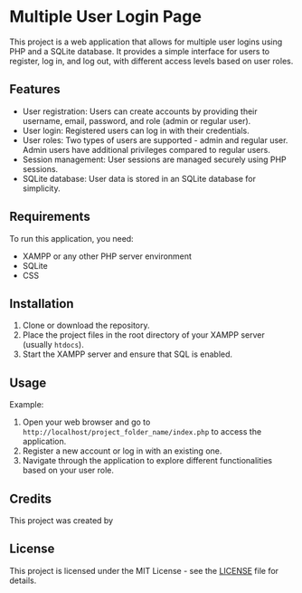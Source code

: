 # Multiple User Login Page

This project is a web application that allows for multiple user logins using PHP and a SQLite database. It provides a simple interface for users to register, log in, and log out, with different access levels based on user roles.

## Features

- User registration: Users can create accounts by providing their username, email, password, and role (admin or regular user).
- User login: Registered users can log in with their credentials.
- User roles: Two types of users are supported - admin and regular user. Admin users have additional privileges compared to regular users.
- Session management: User sessions are managed securely using PHP sessions.
- SQLite database: User data is stored in an SQLite database for simplicity.

## Requirements

To run this application, you need:

- XAMPP or any other PHP server environment
- SQLite
- CSS

## Installation

1. Clone or download the repository.
2. Place the project files in the root directory of your XAMPP server (usually `htdocs`).
3. Start the XAMPP server and ensure that SQL is enabled.

## Usage

Example:
1. Open your web browser and go to `http://localhost/project_folder_name/index.php` to access the application.
2. Register a new account or log in with an existing one.
3. Navigate through the application to explore different functionalities based on your user role.

## Credits

This project was created by


## License

This project is licensed under the MIT License - see the [LICENSE](LICENSE) file for details.
